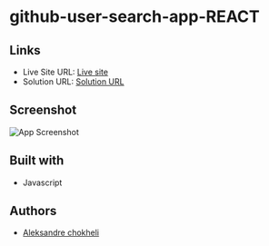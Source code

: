 # github-user-search-app-REACT

## Links

- Live Site URL: [Live site](https://candy-crush-beryl.vercel.app/)
- Solution URL: [Solution URL](https://github.com/aleksandrre/CandyCrush)

## Screenshot
![App Screenshot](https://user-images.githubusercontent.com/108459639/223814647-9c834592-eca3-48e8-8469-c2715e958174.png)
## Built with
- Javascript
## Authors
- [Aleksandre chokheli](https://github.com/aleksandrre)

